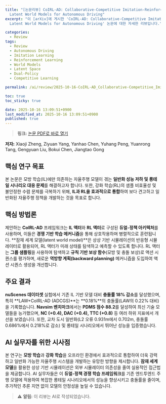```yaml
---
title: "[논문리뷰] CoIRL-AD: Collaborative-Competitive Imitation-Reinforcement Learning in
  Latent World Models for Autonomous Driving"
excerpt: "이 [arXiv]에 게시한 'CoIRL-AD: Collaborative-Competitive Imitation-Reinforcement Learning in
  Latent World Models for Autonomous Driving' 논문에 대한 자세한 리뷰입니다."

categories:
  - Review
tags:
  - Review
  - Autonomous Driving
  - Imitation Learning
  - Reinforcement Learning
  - World Models
  - Latent Space
  - Dual-Policy
  - Competitive Learning

permalink: /ai/review/2025-10-16-CoIRL-AD_Collaborative-Competitive_Imitation-Reinforcement_Learning_in_Latent_World_Models_for_Autonomous_Driving/

toc: true
toc_sticky: true

date: 2025-10-16 13:09:51+0900
last_modified_at: 2025-10-16 13:09:51+0900
published: true
---
```

> **링크:** [논문 PDF로 바로 열기](https://arxiv.org/abs/2510.12560)

**저자:** Xiaoji Zheng, Ziyuan Yang, Yanhao Chen, Yuhang Peng, Yuanrong Tang, Gengyuan Liu, Bokui Chen, Jiangtao Gong



## 핵심 연구 목표
본 논문은 모방 학습(IL)에만 의존하는 자율주행 모델이 겪는 **일반화 성능 저하 및 롱테일 시나리오 대응 문제**를 해결하고자 합니다. 또한, 강화 학습(RL)의 샘플 비효율성 및 불안정한 수렴 문제를 극복하기 위해, **IL과 RL을 효과적으로 통합**하여 보다 견고하고 일반화된 자율주행 정책을 개발하는 것을 목표로 합니다.

## 핵심 방법론
제안하는 **CoIRL-AD** 프레임워크는 **IL 액터**와 **RL 액터**로 구성된 **듀얼-정책 아키텍처**를 사용하며, 이들은 **경쟁 기반 학습 메커니즘**을 통해 상호작용하며 병렬적으로 훈련됩니다. **잠재 세계 모델(latent world model)**은 상상 기반 시뮬레이션의 반응형 시뮬레이터로 활용되어, RL 액터가 미래 상태를 탐색하고 예측할 수 있도록 합니다. RL 액터는 **그룹 샘플링**을 사용하여 탐색하고 **규칙 기반 보상 함수**(모방 및 충돌 보상)로 액션 시퀀스를 평가하며, 새로운 **역방향 계획(backward planning)** 메커니즘을 도입하여 액션 시퀀스 생성을 개선합니다.

## 주요 결과
**nuScenes 데이터셋** 실험에서 기존 IL 기반 모델 대비 **충돌률 18% 감소**를 달성했으며, 특히 **LAW+CoIRL-AD (ADCGS)**는 **0.18%**의 충돌률(LAW의 0.22% 대비)을 기록했습니다. **Navsim 벤치마크**에서는 **PDMS 점수 88.2**를 달성하여 최신 기술 모델들을 능가했으며, **NC (+0.4), DAC (+0.4), TTC (+0.8)** 등 여러 하위 지표에서 개선을 보였습니다. 또한, 교차 도시 일반화(L2 오류 0.931m에서 0.702m, 충돌률 0.686%에서 0.218%로 감소) 및 롱테일 시나리오에서 뛰어난 성능을 입증했습니다.

## AI 실무자를 위한 시사점
본 연구는 **모방 학습**과 **강화 학습**을 오프라인 환경에서 효과적으로 통합하여 더욱 강력하고 일반화 가능한 자율주행 시스템을 개발하는 유망한 방향을 제시합니다. **잠재 세계 모델**을 활용한 상상 기반 시뮬레이션은 외부 시뮬레이터 의존성을 줄여 실용적인 접근법을 제공합니다. AI 실무자들은 이 **듀얼-정책 경쟁 학습 프레임워크**를 기존 엔드투엔드 주행 모델에 적용하여 복잡한 롱테일 시나리오에서의 성능을 향상시키고 충돌률을 줄이며, 추가적인 추론 지연 없이 모델의 안정성을 높일 수 있습니다.

> ⚠️ **알림:** 이 리뷰는 AI로 작성되었습니다.